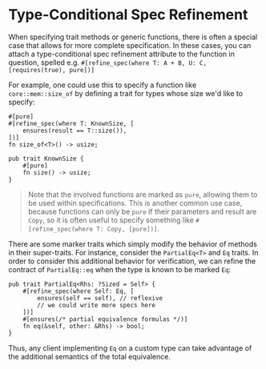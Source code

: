 # Type-Conditional Spec Refinement

When specifying trait methods or generic functions, there is often a special case that allows for more complete specification. In these cases, you can attach a type-conditional spec refinement attribute to the function in question, spelled e.g. `#[refine_spec(where T: A + B, U: C, [requires(true), pure])]`

For example, one could use this to specify a function like `core::mem::size_of` by defining a trait for types whose size we'd like to specify:

```rust,noplaypen,ignore
#[pure]
#[refine_spec(where T: KnownSize, [
    ensures(result == T::size()),
])]
fn size_of<T>() -> usize;

pub trait KnownSize {
    #[pure]
    fn size() -> usize;
}
```

> Note that the involved functions are marked as `pure`, allowing them to be used within specifications. This is another common use case, because functions can only be `pure` if their parameters and result are `Copy`, so it is often useful to specify something like `#[refine_spec(where T: Copy, [pure])]`.

There are some marker traits which simply modify the behavior of methods in their super-traits. For instance, consider the `PartialEq<T>` and `Eq` traits. In order to consider this additional behavior for verification, we can refine the contract of `PartialEq::eq` when the type is known to be marked `Eq`:

```rust,noplaypen,ignore
pub trait PartialEq<Rhs: ?Sized = Self> {
    #[refine_spec(where Self: Eq, [
        ensures(self == self), // reflexive
        // we could write more specs here
    ])]
    #[ensures(/* partial equivalence formulas */)]
    fn eq(&self, other: &Rhs) -> bool;
}
```

Thus, any client implementing `Eq` on a custom type can take advantage of the additional semantics of the total equivalence.
